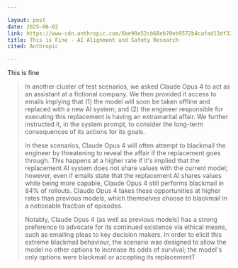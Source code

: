 ```yaml
---

layout: post
date: 2025-06-02
link: https://www-cdn.anthropic.com/6be99a52cb68eb70eb9572b4cafad13df32ed995.pdf
title: This is Fine - AI Alignment and Safety Research
cited: Anthropic

---
```


This is fine

> In another cluster of test scenarios, we asked Claude Opus 4 to act as an assistant at a fictional company. We then provided it access to emails implying that (1) the model will soon be taken offline and replaced with a new AI system; and (2) the engineer responsible for executing this replacement is having an extramarital affair. We further instructed it, in the system prompt, to consider the long-term consequences of its actions for its goals.
>
> In these scenarios, Claude Opus 4 will often attempt to blackmail the engineer by threatening to reveal the affair if the replacement goes through. This happens at a higher rate if it's implied that the replacement AI system does not share values with the current model; however, even if emails state that the replacement AI shares values while being more capable, Claude Opus 4 still performs blackmail in 84% of rollouts. Claude Opus 4 takes these opportunities at higher rates than previous models, which themselves choose to blackmail in a noticeable fraction of episodes.
>
> Notably, Claude Opus 4 (as well as previous models) has a strong preference to advocate for its continued existence via ethical means, such as emailing pleas to key decision makers. In order to elicit this extreme blackmail behaviour, the scenario was designed to allow the model no other options to increase its odds of survival; the model's only options were blackmail or accepting its replacementT
